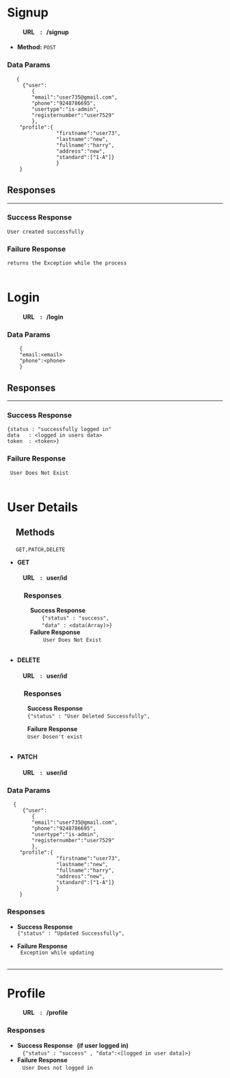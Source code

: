 # Signup

#### $~~~~~~~~~~$ URL $~~$ : **$~$ /signup**

* **Method:**
  `POST`
### Data Params
       {
         {"user":
            {
            "email":"user735@gmail.com",
            "phone":"9248786695",
            "usertype":"is-admin",
            "registernumber":"user7529"
            },
        "profile":{
                    "firstname":"user73",
                    "lastname":"new",
                    "fullname":"harry",
                    "address":"new",
                    "standard":["1-A"]}
                    }
        }
 ## Responses
** **
### Success Response

`User created successfully`
### Failure Response
` returns the Exception while the process `
<br><br> 

# Login 
#### $~~~~~~~~~~$ URL $~~$ : **$~$ /login**
### Data Params
        {
        "email:<email>
        "phone":<phone>
        }
## Responses
** **
### Success Response

`{status : "successfully logged in"`<br>
`data   : <logged in users data>`<br>
`token  : <token>}`
### Failure Response
` User Does Not Exist`
<br><br> 

# User Details
## **$~~~$** Methods<br>
**$~~~~~$** `GET,PATCH,DELETE`
* **GET**
#### $~~~~~~~~~~$ URL $~~$ : **$~$ user/id**
### $~~~~~~~~~$ Responses<br>
 **$~~~~~~~~~~~~~~~$**   **Success Response**<br>
 **$~~~~~~~~~~~~~~~$**   **$~~~~~~~$**  `{"status" : "success",`<br>
 **$~~~~~~~~~~~~~~~$**   **$~~~~~~~$**  `"data" : <data(Array)>}`<br>
 **$~~~~~~~~~~~~~~~$**  **Failure Response**<br>
 **$~~~~~~~~~~~~~~~~~~~~~~$**  ` User Does Not Exist`
<br><br> 

* **DELETE**
#### $~~~~~~~~~~$ URL $~~$ : **$~$ user/id**
### $~~~~~~~~~$    Responses<br>
 $~~~~~~~~~~~$     **Success Response**<br>
  $~~~~~~~~~~~$  `{"status" : "User Deleted Successfully",`<br>

$~~~~~~~~~~~$    **Failure Response**<br>
  $~~~~~~~~~~~$  `User Dosen't exist`
<br><br> 

* **PATCH**
#### $~~~~~~~~~~$ URL $~~$ : **$~$ user/id** 
### Data Params
      {
         {"user":
            {
            "email":"user735@gmail.com",
            "phone":"9248786695",
            "usertype":"is-admin",
            "registernumber":"user7529"
            },
        "profile":{
                    "firstname":"user73",
                    "lastname":"new",
                    "fullname":"harry",
                    "address":"new",
                    "standard":["1-A"]}
                    }
        }
###  Responses<br>
 *   **Success Response**<br>
  `{"status" : "Updated Successfully",`<br>

 * **Failure Response**<br>
  ` Exception while updating`
<br><br> 
** **

# Profile
#### $~~~~~~~~~~$ URL $~~$ : **$~$ /profile**
###  Responses<br>
 *   **Success Response $~$ (if user logged in)**<br>
 $~~$  `{"status" : "success" , "data":<[logged in user data]>}`
 * **Failure Response**<br>
 $~~$ ` User Does not logged in `
